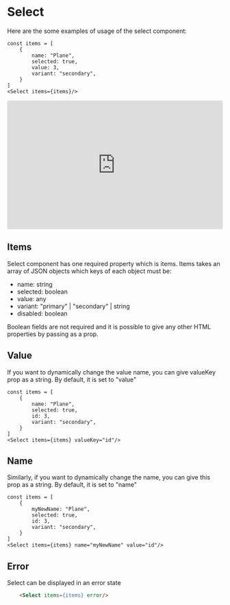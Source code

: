 # Select
Here are the some examples of usage of the select component:

```
const items = [
    {
        name: "Plane",
        selected: true,
        value: 3,
        variant: "secondary",
    }
]
<Select items={items}/>
``` 

<iframe src="https://codesandbox.io/embed/gifted-sun-5f0gr?fontsize=14" title="gifted-sun-5f0gr" allow="geolocation; microphone; camera; midi; vr; accelerometer; gyroscope; payment; ambient-light-sensor; encrypted-media" style="width:100%; height:300px; border:0; border-radius: 4px; overflow:hidden;" sandbox="allow-modals allow-forms allow-popups allow-scripts allow-same-origin"></iframe>

## Items
Select component has one required property which is items. Items takes an array of JSON objects which keys of each object must be:
- name: string
- selected: boolean
- value: any
- variant: "primary" | "secondary" | string
- disabled: boolean

Boolean fields are not required and it is possible to give any other HTML properties by passing as a prop.

## Value
If you want to dynamically change the value name, you can give valueKey prop as a string. By default, it is set to "value"

```
const items = [
    {
        name: "Plane",
        selected: true,
        id: 3,
        variant: "secondary",
    }
]
<Select items={items} valueKey="id"/>
```

## Name
Similarly, if you want to dynamically change the name, you can give this prop as a string. By default, it is set to "name"

```
const items = [
    {
        myNewName: "Plane",
        selected: true,
        id: 3,
        variant: "secondary",
    }
]
<Select items={items} name="myNewName" value="id"/>
``` 

## Error
Select can be displayed in an error state

```html
    <Select items={items} error/>
```
